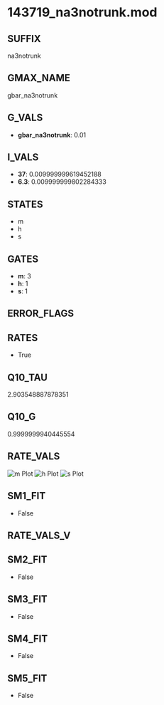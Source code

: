 # 143719_na3notrunk.mod

## SUFFIX

na3notrunk

## GMAX_NAME

gbar_na3notrunk

## G_VALS

- **gbar_na3notrunk**: 0.01

## I_VALS

- **37**: 0.009999999619452188
- **6.3**: 0.009999999802284333

## STATES

- m
- h
- s

## GATES

- **m**: 3
- **h**: 1
- **s**: 1

## ERROR_FLAGS


## RATES

- True

## Q10_TAU

2.903548887878351

## Q10_G

0.9999999940445554

## RATE_VALS

![m Plot](/Users/pbozelos/Dropbox/icg-Chai-Panos/supermodels/output_markdown_files/Na/143719_na3notrunk.mod/images/m.png)
![h Plot](/Users/pbozelos/Dropbox/icg-Chai-Panos/supermodels/output_markdown_files/Na/143719_na3notrunk.mod/images/h.png)
![s Plot](/Users/pbozelos/Dropbox/icg-Chai-Panos/supermodels/output_markdown_files/Na/143719_na3notrunk.mod/images/s.png)

## SM1_FIT

- False

## RATE_VALS_V

## SM2_FIT

- False

## SM3_FIT

- False

## SM4_FIT

- False

## SM5_FIT

- False


